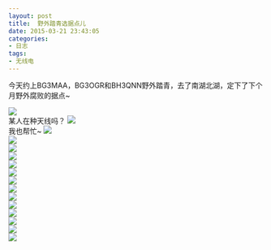 ```yaml
---
layout: post
title: 	野外踏青选据点儿
date: 2015-03-21 23:43:05
categories:
- 日志
tags:
- 无线电
---
```


今天约上BG3MAA，BG3OGR和BH3QNN野外踏青，去了南湖北湖，定下了下个月野外腐败的据点~

![](http://i1328.photobucket.com/albums/w532/xwlogic/IMG_20150321_104309964_zpshxhnionh.jpg)    
某人在种天线吗？
![](http://i1328.photobucket.com/albums/w532/xwlogic/IMG_20150321_104326115_zpsvnxl7cdp.jpg)   
我也帮忙~
![](http://i1328.photobucket.com/albums/w532/xwlogic/IMG_20150321_104603190_zps6tzpe9ld.jpg)    
![](http://i1328.photobucket.com/albums/w532/xwlogic/IMG_20150321_105029772_HDR_zpsrycsipit.jpg)    
![](http://i1328.photobucket.com/albums/w532/xwlogic/IMG_20150321_105132544_zpscex7tne6.jpg)    
![](http://i1328.photobucket.com/albums/w532/xwlogic/IMG_20150321_105227794_HDR_zpsc9iv0aiz.jpg)    
![](http://i1328.photobucket.com/albums/w532/xwlogic/IMG_20150321_105747022_HDR_zpshzo0hz8f.jpg)    
![](http://i1328.photobucket.com/albums/w532/xwlogic/IMG_20150321_111514701_HDR_zps4xoqpnjj.jpg)    
![](http://i1328.photobucket.com/albums/w532/xwlogic/IMG_20150321_113011478_zpsaa3oetbf.jpg)    
![](http://i1328.photobucket.com/albums/w532/xwlogic/IMG_20150321_113025462_zpsxztst0ws.jpg)    
![](http://i1328.photobucket.com/albums/w532/xwlogic/IMG_20150321_140620939_zpsg5wu7fp5.jpg)    
![](http://i1328.photobucket.com/albums/w532/xwlogic/IMG_20150321_141144258_zpsof7bs63k.jpg)    
![](http://i1328.photobucket.com/albums/w532/xwlogic/IMG_20150321_142713880_zps4taomhld.jpg)    
![](http://i1328.photobucket.com/albums/w532/xwlogic/IMG_20150321_142720897_zpsrqyutftt.jpg)  
![](http://i1328.photobucket.com/albums/w532/xwlogic/IMG_20150321_142736747_zps2hmbpron.jpg)  
![](http://i1328.photobucket.com/albums/w532/xwlogic/IMG_20150321_144644288_zps8dwrollp.jpg)  

